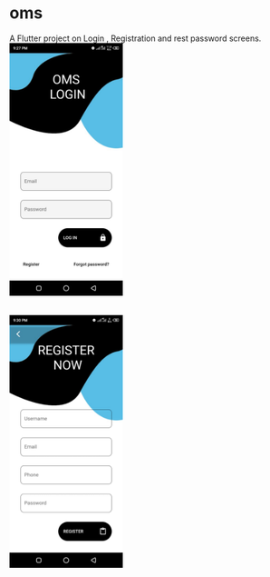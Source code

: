 # oms

A Flutter project on Login , Registration and rest password screens.
<br>
<img src='screenshots/Login.jpeg' width="200">
<br>

<br>
<img src='screenshots/register.jpeg' width="200">
